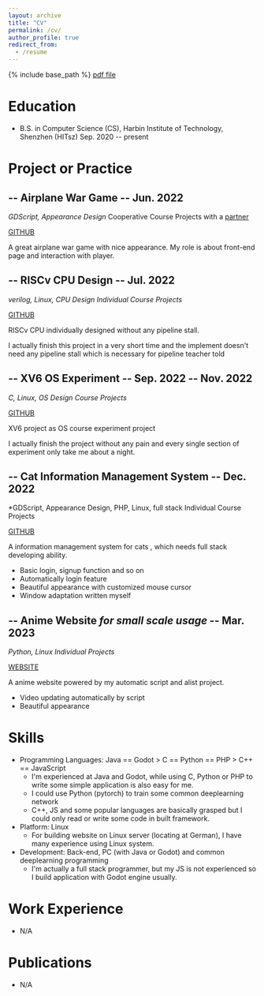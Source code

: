 ```yaml
---
layout: archive
title: "CV"
permalink: /cv/
author_profile: true
redirect_from:
  - /resume
---
```


{% include base_path %}
[pdf file](https://blog.hackermonica.me/academicpages/files/Haoran_Long_s_CV.pdf)

Education
======
* B.S. in Computer Science (CS), Harbin Institute of Technology, Shenzhen (HITsz) Sep. 2020 -- present

Project or Practice
======
## -- Airplane War Game -- Jun. 2022
*GDScript, Appearance Design*  Cooperative Course Projects with a [partner](https://github.com/eastonman)

[GITHUB](https://github.com/eastonman/trivialwar)

A great airplane war game with nice appearance. My role is about front-end page and interaction with player.


## -- RISCv CPU Design -- Jul. 2022
*verilog, Linux, CPU Design  Individual Course Projects*

[GITHUB](https://github.com/hackerMonica/cpu_stream_model)

RISCv CPU individually designed without any pipeline stall.

I actually finish this project in a very short time and the implement doesn't need any pipeline stall which is necessary for pipeline teacher told



## -- XV6 OS Experiment -- Sep. 2022 -- Nov. 2022
*C, Linux, OS Design  Course Projects*

[GITHUB](https://github.com/hackerMonica/xv6_OSlab)

XV6 project as OS course experiment project

I actually finish the project without any pain and every single section of experiment only take me about a night.

## -- Cat Information Management System -- Dec. 2022
*GDScript, Appearance Design, PHP, Linux, full stack  Individual Course Projects

[GITHUB](https://github.com/hackerMonica/CatInfoManageSystem)

A information management system for cats , which needs full stack developing ability.

* Basic login, signup function and so on
* Automatically login feature
* Beautiful appearance with customized mouse cursor
* Window adaptation written myself

## -- Anime Website *for small scale usage* -- Mar. 2023
*Python, Linux  Individual Projects*

[WEBSITE](https://hackermonica.me/)

A anime website powered by my automatic script and alist project.

* Video updating automatically by script
* Beautiful appearance


Skills
======
* Programming Languages: Java == Godot > C == Python == PHP > C++ == JavaScript
	* I'm experienced at Java and Godot, while using C, Python or PHP to write some simple application is also easy for me.
	* I could use Python (pytorch) to train some common deeplearning network
	* C++, JS and some popular languages are basically grasped but I could only read or write some code in built framework.
* Platform: Linux
	* For building website on Linux server (locating at German), I have many experience using Linux system.
* Development: Back-end, PC (with Java or Godot) and common deeplearning programming
	* I'm actually a full stack programmer, but my JS is not experienced so I build application with Godot engine usually.

Work Experience
======
* N/A

Publications
======
* N/A

<!-- Publications
======
  <ul>{% for post in site.publications %}
    {% include archive-single-cv.html %}
  {% endfor %}</ul>
  
Talks
======
  <ul>{% for post in site.talks %}
    {% include archive-single-talk-cv.html %}
  {% endfor %}</ul>
  
Teaching
======
  <ul>{% for post in site.teaching %}
    {% include archive-single-cv.html %}
  {% endfor %}</ul>
  
Service and leadership
======
* Currently signed in to 43 different slack teams
 -->